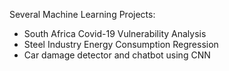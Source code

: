 Several Machine Learning Projects:
- South Africa Covid-19 Vulnerability Analysis
- Steel Industry Energy Consumption Regression
- Car damage detector and chatbot using CNN
